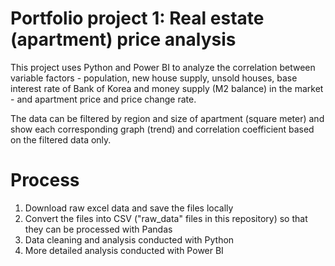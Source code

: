 # Portfolio project 1: Real estate (apartment) price analysis

This project uses Python and Power BI to analyze the correlation between variable factors - population, new house supply, unsold houses, base interest rate of Bank of Korea and money supply (M2 balance) in the market - and apartment price and price change rate.

The data can be filtered by region and size of apartment (square meter) and show each corresponding graph (trend) and correlation coefficient based on the filtered data only.

# Process

1. Download raw excel data and save the files locally
2. Convert the files into CSV ("raw_data" files in this repository) so that they can be processed with Pandas
3. Data cleaning and analysis conducted with Python
4. More detailed analysis conducted with Power BI
